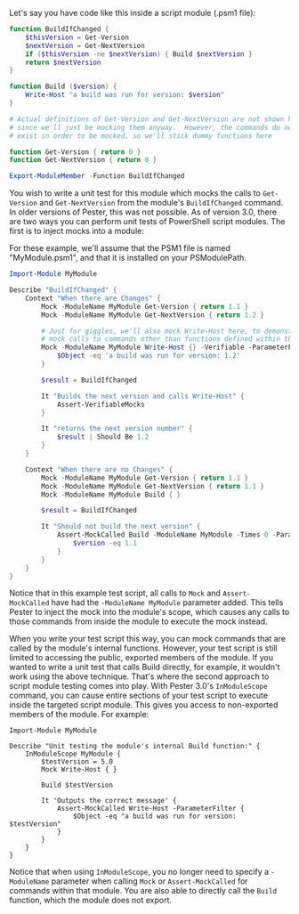 Let's say you have code like this inside a script module (.psm1 file):

```powershell
function BuildIfChanged {
    $thisVersion = Get-Version
    $nextVersion = Get-NextVersion
    if ($thisVersion -ne $nextVersion) { Build $nextVersion }
    return $nextVersion
}

function Build ($version) {
    Write-Host "a build was run for version: $version"
}

# Actual definitions of Get-Version and Get-NextVersion are not shown here,
# since we'll just be mocking them anyway.  However, the commands do need to
# exist in order to be mocked, so we'll stick dummy functions here

function Get-Version { return 0 }
function Get-NextVersion { return 0 }

Export-ModuleMember -Function BuildIfChanged
```

You wish to write a unit test for this module which mocks the calls to `Get-Version` and `Get-NextVersion` from the module's `BuildIfChanged` command.  In older versions of Pester, this was not possible.  As of version 3.0, there are two ways you can perform unit tests of PowerShell script modules.  The first is to inject mocks into a module:

For these example, we'll assume that the PSM1 file is named "MyModule.psm1", and that it is installed on your PSModulePath.

```powershell
Import-Module MyModule

Describe "BuildIfChanged" {
    Context "When there are Changes" {
        Mock -ModuleName MyModule Get-Version { return 1.1 }
        Mock -ModuleName MyModule Get-NextVersion { return 1.2 }

        # Just for giggles, we'll also mock Write-Host here, to demonstrate that you can
        # mock calls to commands other than functions defined within the same module.
        Mock -ModuleName MyModule Write-Host {} -Verifiable -ParameterFilter {
            $Object -eq 'a build was run for version: 1.2'
        }

        $result = BuildIfChanged

        It "Builds the next version and calls Write-Host" {
            Assert-VerifiableMocks
        }

        It "returns the next version number" {
            $result | Should Be 1.2
        }
    }

    Context "When there are no Changes" {
        Mock -ModuleName MyModule Get-Version { return 1.1 }
        Mock -ModuleName MyModule Get-NextVersion { return 1.1 }
        Mock -ModuleName MyModule Build { }

        $result = BuildIfChanged

        It "Should not build the next version" {
            Assert-MockCalled Build -ModuleName MyModule -Times 0 -ParameterFilter {
                $version -eq 1.1
            }
        }
    }
}
```

Notice that in this example test script, all calls to `Mock` and `Assert-MockCalled` have had the `-ModuleName MyModule` parameter added.  This tells Pester to inject the mock into the module's scope, which causes any calls to those commands from inside the module to execute the mock instead.

When you write your test script this way, you can mock commands that are called by the module's internal functions.  However, your test script is still limited to accessing the public, exported members of the module.  If you wanted to write a unit test that calls Build directly, for example, it wouldn't work using the above technique.  That's where the second approach to script module testing comes into play.  With Pester 3.0's `InModuleScope` command, you can cause entire sections of your test script to execute inside the targeted script module.  This gives you access to non-exported members of the module.  For example:

```posh
Import-Module MyModule

Describe "Unit testing the module's internal Build function:" {
    InModuleScope MyModule {
        $testVersion = 5.0
        Mock Write-Host { }

        Build $testVersion

        It 'Outputs the correct message' {
            Assert-MockCalled Write-Host -ParameterFilter {
                $Object -eq "a build was run for version: $testVersion"
            }
        }
    }
}
```

Notice that when using `InModuleScope`, you no longer need to specify a `-ModuleName` parameter when calling `Mock` or `Assert-MockCalled` for commands within that module.  You are also able to directly call the `Build` function, which the module does not export.
